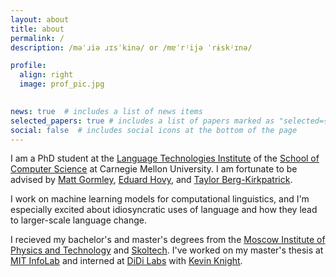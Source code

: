 ```yaml
---
layout: about
title: about
permalink: /
description: /məˈɹiə ɹɪsˈkinə/ or /mɐˈrʲijə ˈrɨskʲɪnə/

profile:
  align: right
  image: prof_pic.jpg
  

news: true  # includes a list of news items
selected_papers: true # includes a list of papers marked as "selected={true}"
social: false  # includes social icons at the bottom of the page
---
```


I am a PhD student at the [Language Technologies Institute](http://www.lti.cs.cmu.edu/) of the [School of Computer Science](http://www.scs.cmu.edu/) at Carnegie Mellon University. I am fortunate to be advised by [Matt Gormley](http://www.cs.cmu.edu/~mgormley/), [Eduard Hovy](http://www.cs.cmu.edu/~hovy/), and [Taylor Berg-Kirkpatrick](http://cseweb.ucsd.edu/~tberg/).

I work on machine learning models for computational linguistics, and I'm especially excited about idiosyncratic uses of language and how they lead to larger-scale language change.

I recieved my bachelor's and master's degrees from the [Moscow Institute of Physics and Technology](https://mipt.ru/english/) and [Skoltech](http://www.skoltech.ru/en/). I've worked on my master's thesis at [MIT InfoLab](https://groups.csail.mit.edu/infolab/) and interned at [DiDi Labs](https://www.didiglobal.com/science/ailabs) with [Kevin Knight](https://kevincrawfordknight.github.io/).

